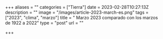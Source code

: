 +++
aliases = ""
categories = ["Tierra"]
date = 2023-02-28T10:27:13Z
description = ""
image = "/images/article-2023-march-es.png"
tags = ["2023", "clima", "marzo"]
title = " Marzo 2023 comparado con los marzos de 1922 a 2022"
type = "post"
url = ""

+++
